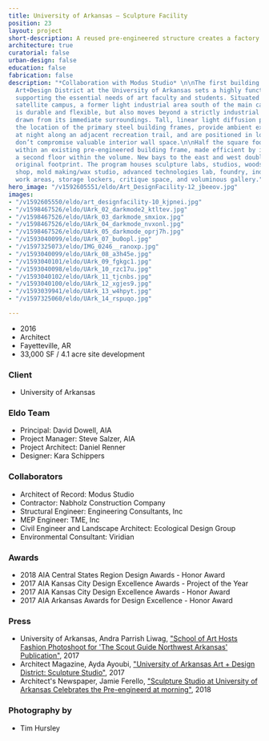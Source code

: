 ```yaml
---
title: University of Arkansas — Sculpture Facility
position: 23
layout: project
short-description: A reused pre-engineered structure creates a factory for art.
architecture: true
curatorial: false
urban-design: false
education: false
fabrication: false
description: "*Collaboration with Modus Studio* \n\nThe first building in the emerging
  Art+Design District at the University of Arkansas sets a highly functional tone,
  supporting the essential needs of art faculty and students. Situated on a 3.8-acre
  satellite campus, a former light industrial area south of the main campus, the building
  is durable and flexible, but also moves beyond a strictly industrial vocabulary
  drawn from its immediate surroundings. Tall, linear light diffusion panels indicate
  the location of the primary steel building frames, provide ambient exterior lighting
  at night along an adjacent recreation trail, and are positioned in locations that
  don’t compromise valuable interior wall space.\n\nHalf the square footage is housed
  within an existing pre-engineered building frame, made efficient by introducing
  a second floor within the volume. New bays to the east and west double the building’s
  original footprint. The program houses sculpture labs, studios, woodshop, steel
  shop, mold making/wax studio, advanced technologies lab, foundry, indoor/outdoor
  work areas, storage lockers, critique space, and voluminous gallery."
hero_image: "/v1592605551/eldo/Art_DesignFacility-12_jbeeov.jpg"
images:
- "/v1592605550/eldo/art_designfacility-10_kjpnei.jpg"
- "/v1598467526/eldo/UArk_02_darkmode2_ktltev.jpg"
- "/v1598467526/eldo/UArk_03_darkmode_smxiox.jpg"
- "/v1598467526/eldo/UArk_04_darkmode_nvxonl.jpg"
- "/v1598467526/eldo/UArk_05_darkmode_oprj7h.jpg"
- "/v1593040099/eldo/UArk_07_bu0opl.jpg"
- "/v1597325073/eldo/IMG_0246__ranoxp.jpg"
- "/v1593040099/eldo/UArk_08_a3h45e.jpg"
- "/v1593040101/eldo/UArk_09_fgkgc1.jpg"
- "/v1593040098/eldo/UArk_10_rzc17u.jpg"
- "/v1593040102/eldo/UArk_11_tjcnbs.jpg"
- "/v1593040100/eldo/UArk_12_xgjes9.jpg"
- "/v1593039941/eldo/UArk_13_w4hpyt.jpg"
- "/v1597325060/eldo/UArk_14_rspuqo.jpg"

---
```

* 2016
* Architect
* Fayetteville, AR
* 33,000 SF / 4.1 acre site development

### Client

* University of Arkansas

### Eldo Team

* Principal: David Dowell, AIA
* Project Manager: Steve Salzer, AIA
* Project Architect: Daniel Renner
* Designer: Kara Schippers

### Collaborators

* Architect of Record: Modus Studio
* Contractor: Nabholz Construction Company
* Structural Engineer: Engineering Consultants, Inc
* MEP Engineer: TME, Inc
* Civil Engineer and Landscape Architect: Ecological Design Group
* Environmental Consultant: Viridian

### Awards

* 2018 AIA Central States Region Design Awards - Honor Award
* 2017 AIA Kansas City Design Excellence Awards - Project of the Year
* 2017 AIA Kansas City Design Excellence Awards - Honor Award
* 2017 AIA Arkansas Awards for Design Excellence - Honor Award

### Press

* University of Arkansas, Andra Parrish Liwag, ["School of Art Hosts Fashion Photoshoot for 'The Scout Guide Northwest Arkansas' Publication"](https://news.uark.edu/articles/40435/school-of-art-hosts-fashion-photoshoot-for-the-scout-guide-northwest-arkansas-publication "School of Art Hosts Fashion Photoshoot for 'The Scout Guide Northwest Arkansas' Publication"), 2017
* Architect Magazine, Ayda Ayoubi, ["University of Arkansas Art + Design District: Sculpture Studio"](http://www.architectmagazine.com/project-gallery/university-of-arkansas-art-design-district-sculpture-studio_o "University of Arkansas Art + Design District: Sculpture Studio"), 2017
* Architect's Newspaper, Jamie Ferello, ["Sculpture Studio at University of Arkansas Celebrates the Pre-engineerd at morning"](https://archpaper.com/2018/06/sculpture-studio-at-university-of-arkansas-celebrates-the-pre-engineered-metal-building/#gallery-0-slide-0 "Sculpture Studio at University of Arkansas Celebrates the Pre-engineerd at morning"), 2018

### Photography by

* Tim Hursley